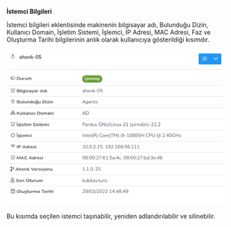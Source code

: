 **İstemci Bilgileri**

İstemci bilgileri eklentisinde makinenin bilgisayar adı,  Bulunduğu Dizin, Kullanıcı Domain, İşletim Sistemi, İşlemci, 
IP Adresi, MAC Adresi, Faz ve Oluşturma Tarihi bilgilerinin anlık olarak kullanıcıya gösterildiği kısımdır.

![Istemci Bilgileri](../images/computerManagement/computerInformation.png)

Bu kısımda seçilen istemci taşınabilir, yeniden adlandırılabilir ve silinebilir.